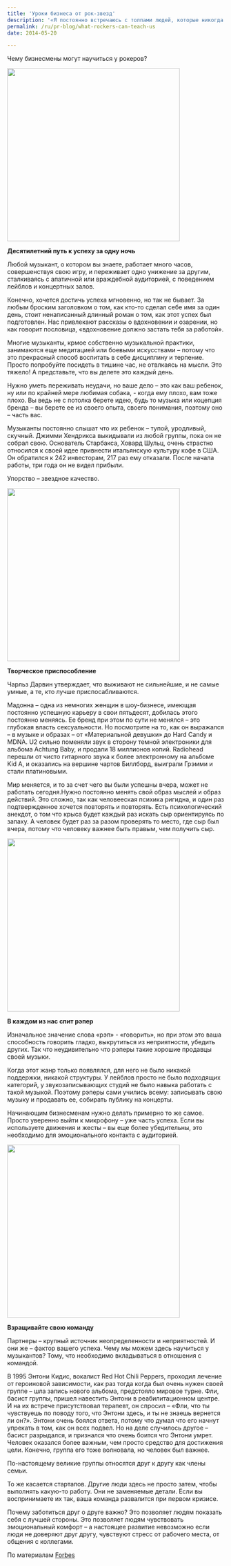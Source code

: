 ```yaml
---
title: 'Уроки бизнеса от рок-звезд'
description: '«Я постоянно встречаюсь с толпами людей, которые никогда и ничего обо мне не слышали, и моя задача убедить их на 100%». Это говорит специалист из Кремниевой долины? Нет, это репер G-Eazy размышляет о том, как он шел к своему альбому «Такое бывает».  Начало карьеры в популярной музыке  - то же самое что начало бизнеса. Вы разрабатываете бренд, идентичность на рынке, и пытаетесь как-то этим зажечь людей.'
permalink: /ru/pr-blog/what-rockers-can-teach-us
date: 2014-05-20

---
```


Чему бизнесмены могут научиться у рокеров?

<img src="{{ site.assets }}/upload/5069683921_17c07e7317_z.jpg" alt="" class="post__img" width="400">

<b>Десятилетний путь к успеху за одну ночь</b>

Любой музыкант, о котором вы знаете, работает много часов, совершенствуя свою игру, и  переживает одно унижение за другим, сталкиваясь с апатичной или враждебной аудиторией, с поведением лейблов и концертных залов.

Конечно, хочется достичь успеха мгновенно, но так не бывает. За любым броским заголовком о том, как кто-то сделал себе имя за один день, стоит ненаписанный длинный роман о том, как этот успех был подготовлен. Нас привлекают рассказы о вдохновении и озарении, но как говорит пословица, «вдохновение должно застать тебя за работой».

Многие музыканты, крмое собственно музыкальной практики, занимаются еще медитацией или боевыми искусствами – потому что это прекрасный способ воспитать в себе дисциплину и терпение. Просто попробуйте посидеть в тишине час, не отвлкаясь на мысли. Это тяжело! А представьте, что вы делете это каждый день.

Нужно уметь переживать неудачи, но ваше дело – это как ваш ребенок, ну или по крайней мере любимая собака, - когда ему плохо, вам тоже плохо. Вы ведь не с потолка берете идею, будь то музыка или коцепция бренда – вы берете ее из своего опыта, своего понимания, поэтому оно – часть вас.

Музыканты постоянно слышат что их ребенок – тупой, уродливый, скучный. Джимми Хендрикса выкидывали из любой группы, пока он не собрал свою. Основатель Старбакса, Ховард Шульц, очень страстно относился к своей идее привнести итальянскую культуру кофе в США. Он обратился к 242 инвесторам, 217 раз ему отказали. После начала работы, три года он не видел прибыли.

Упорство – звездное качество.

<img src="{{ site.assets }}/upload/4317196718_7533e45f50_z.jpg" alt="" class="post__img" width="400">

<b>Творческое приспособление</b>

Чарльз Дарвин утверждает, что выживают не сильнейшие, и не самые умные, а те, кто лучше приспосабливаются.

Мадонна – одна из немногих женщин в шоу-бизнесе, имеющая постоянно успешную карьеру в свои пятьдесят, добилась этого постоянно меняясь. Ее бренд при этом по сути не менялся – это глубокая власть сексуальности. Но посмотрите на то, как он выражался – в музыке и образах – от «Материальной девушки»  до Hard Candy и MDNA. U2 сильно поменяли звук в сторону темной электроники для альбома Achtung Baby, и продали 18 миллионов копий. Radiohead перешли от чисто гитарного звука к более электронному на альбоме Kid A, и оказались на вершине чартов Биллборд, выиграли Грэмми и стали платиновыми.

Мир меняется, и то за счет чего вы были успешны вчера, может не работать сегодня.Нужно постоянно менять свой образ мыслей и образ действий. Это сложно, так как человееская психика ригидна, и один раз подтвержденное хочется повторять и повторять. Есть психологический анекдот, о том что крыса будет каждый раз искать сыр ориентируясь по запаху. А человек будет раз за разом проверять то место, где сыр был вчера, потому что человеку важнее быть правым, чем получить сыр.

<img src="{{ site.assets }}/upload/5911006486_159387ee0b_z.jpg" alt="" class="post__img" width="400">

<b>В каждом из нас спит рэпер</b>

Изначальное значение слова «рэп» -  «говорить», но при этом это ваша способность говорить гладко, выкрутиться из неприятности, убедить других. Так что неудивительно что рэперы такие хорошие продавцы своей музыки.

Когда этот жанр только появлялся, для него не было никакой поддержки, никакой структуры. У лейблов просто не было подходящих категорий, у звукозаписывающих студий не было навыка работать с такой музыкой. Поэтому рэперы сами учились всему: записывать свою музыку и продавать ее, собирать публику на концерты.

Начинающим бизнесменам нужно делать примерно то же самое. Просто уверенно выйти к микрофону – уже часть успеха. Если вы используете движения и жесты – вы еще более убедительны, это необходимо для эмоционального контакта с аудиторией.

<img src="{{ site.assets }}/upload/3849777233_77d3c9c8eb_o.jpg" alt="" class="post__img" width="400">

<b>Взращивайте свою команду</b>

Партнеры – крупный источник неопределенности и неприятностей. И они  же – фактор вашего успеха. Чему мы можем здесь научиться у музыкантов? Тому, что необходимо вкладываться в отношения с командой.

В 1995 Энтони Кидис, вокалист Red Hot Chili Peppers, проходил лечение от героиновой зависимости, как раз тогда когда был очень нужен своей группе – шла запись нового альбома, предстояло мировое турне. Фли, басист группы, пришел навестить Энтони в реабилитационном центре. И на их встрече присутствовал терапевт, он спросил – «Фли, что ты чувствуешь по поводу того, что Энтони здесь, и ты не знаешь вернется ли он?». Энтони очень боялся ответа, потому что думал что его начнут упрекать в том, как он всех подвел. Но на деле случилось другое – басист разрыдался, и признался что очень боится что Энтони умрет. Человек оказался более важным, чем просто средство для достижения цели. Конечно, группа его тоже волновала, но человек был важнее.

По-настоящему великие группы относятся друг к другу как члены семьи.

То же касается стартапов. Другие люди здесь не просто затем, чтобы выполнять какую-то работу. Они не заменяемые детали. Если вы воспринимаете их так, ваша команда развалится при первом кризисе.

Почему заботиться друг о друге важно? Это позволяет людям показать себя с лучшей стороны. Это позволяет людям чувствовать эмоциональный комфорт – а настоящее развитие невозможно если люди не доверяют друг другу, чувствуют стресс от рабочего места, от общения с коллегами.

По материалам <a href="https://www.forbes.com/sites/ruthblatt/2014/07/17/what-rockers-can-teach-entrepreneurs/">Forbes</a>

